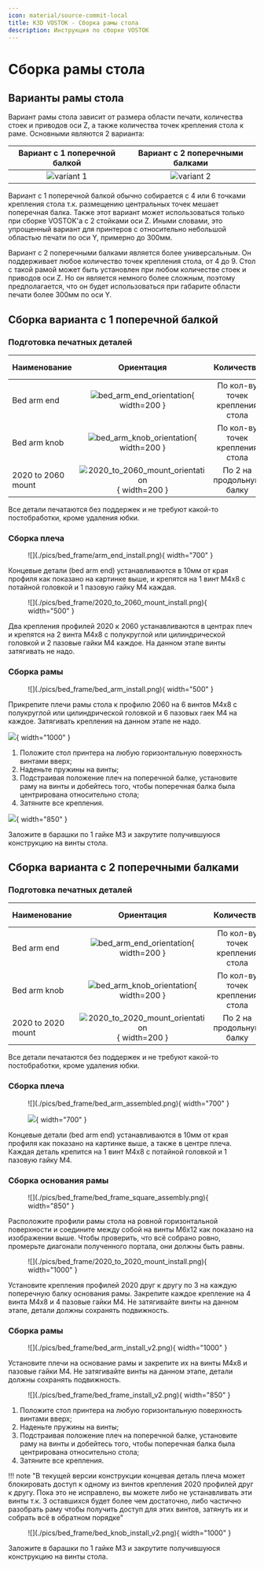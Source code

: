 ```yaml
---
icon: material/source-commit-local
title: K3D VOSTOK - Сборка рамы стола
description: Инструкция по сборке VOSTOK
---
```


# Сборка рамы стола

## Варианты рамы стола

Вариант рамы стола зависит от размера области печати, количества стоек и приводов оси Z, а также количества точек крепления стола к раме. Основными являются 2 варианта:

| Вариант с 1 поперечной балкой | Вариант с 2 поперечными балками |
| :---------------------------: | :-----------------------------: |
| ![variant 1](./pics/bed_frame/bed_frame_variant_1.png) | ![variant 2](./pics/bed_frame/bed_frame_variant_2.png) |

Вариант с 1 поперечной балкой обычно собирается с 4 или 6 точками крепления стола т.к. размещению центральных точек мешает поперечная балка. Также этот вариант может использоваться только при сборке VOSTOK'а с 2 стойками оси Z. Иными словами, это упрощенный вариант для принтеров с относительно небольшой областью печати по оси Y, примерно до 300мм.

Вариант с 2 поперечными балками является более универсальным. Он поддерживает любое количество точек крепления стола, от 4 до 9. Стол с такой рамой может быть установлен при любом количестве стоек и приводов оси Z. Но он является немного более сложным, поэтому предполагается, что он будет использоваться при габарите области печати более 300мм по оси Y.

## Сборка варианта с 1 поперечной балкой

### Подготовка печатных деталей

| Наименование | Ориентация | Количество | Предпочтительный материал |
|:------------ |:------:|:------:|:-----:|
| Bed arm end | ![bed_arm_end_orientation](./pics/bed_frame/bed_arm_end_orientation.png){ width=200 } | По кол-ву точек крепления стола | Любой жёсткий с термостойкостью выше 80°C |
| Bed arm knob | ![bed_arm_knob_orientation](./pics/bed_frame/bed_knob_orientation.png){ width=200 } | По кол-ву точек крепления стола | Любой жёсткий с термостойкостью выше 80°C |
| 2020 to 2060 mount | ![2020_to_2060_mount_orientation](./pics/bed_frame/2020_to_2060_mount_orientation.png){ width=200 } | По 2 на продольную балку | Любой жёсткий, кроме `PLA` |

Все детали печатаются без поддержек и не требуют какой-то постобработки, кроме удаления юбки.

### Сборка плеча

<figure markdown>
  ![](./pics/bed_frame/arm_end_install.png){ width="700" }
</figure>

Концевые детали (bed arm end) устанавливаются в 10мм от края профиля как показано на картинке выше, и крепятся на 1 винт М4х8 с потайной головкой и 1 пазовую гайку М4 каждая.

<figure markdown>
  ![](./pics/bed_frame/2020_to_2060_mount_install.png){ width="500" }
</figure>

Два крепления профилей 2020 к 2060 устанавливаются в центрах плеч и крепятся на 2 винта М4х8 с полукруглой или цилиндрической головкой и 2 пазовые гайки М4 каждое. На данном этапе винты затягивать не надо.

### Сборка рамы

<figure markdown>
  ![](./pics/bed_frame/bed_arm_install.png){ width="500" }
</figure>

Прикрепите плечи рамы стола к профилю 2060 на 6 винтов М4х8 с полукруглой или цилиндрической головкой и 6 пазовых гаек М4 на каждое. Затягивать крепления на данном этапе не надо.

![](./pics/bed_frame/bed_frame_install.png){ width="1000" }

1. Положите стол принтера на любую горизонтальную поверхность винтами вверх;
2. Наденьте пружины на винты;
3. Подстраивая положение плеч на поперечной балке, установите раму на винты и добейтесь того, чтобы поперечная балка была центрирована относительно стола;
4. Затяните все крепления.

![](./pics/bed_frame/bed_knob_install.png){ width="850" }

Заложите в барашки по 1 гайке М3 и закрутите получившуюся конструкцию на винты стола.

## Сборка варианта с 2 поперечными балками

### Подготовка печатных деталей

| Наименование | Ориентация | Количество | Предпочтительный материал |
|:------------ |:------:|:------:|:-----:|
| Bed arm end | ![bed_arm_end_orientation](./pics/bed_frame/bed_arm_end_orientation.png){ width=200 } | По кол-ву точек крепления стола | Любой жёсткий с термостойкостью выше 80°C |
| Bed arm knob | ![bed_arm_knob_orientation](./pics/bed_frame/bed_knob_orientation.png){ width=200 } | По кол-ву точек крепления стола | Любой жёсткий с термостойкостью выше 80°C |
| 2020 to 2020 mount | ![2020_to_2020_mount_orientation](./pics/bed_frame/2020_to_2020_mount_orientation.png){ width=200 } | По 2 на продольную балку | Любой жёсткий, кроме `PLA` |

Все детали печатаются без поддержек и не требуют какой-то постобработки, кроме удаления юбки.

### Сборка плеча

<figure markdown>
  ![](./pics/bed_frame/bed_arm_assembled.png){ width="700" }

  ![](./pics/bed_frame/arm_end_install.png){ width="700" }
</figure>

Концевые детали (bed arm end) устанавливаются в 10мм от края профиля как показано на картинке выше, а также в центре плеча. Каждая деталь крепится на 1 винт М4х8 с потайной головкой и 1 пазовую гайку М4.

### Сборка основания рамы

<figure markdown>
  ![](./pics/bed_frame/bed_frame_square_assembly.png){ width="850" }
</figure>

Расположите профили рамы стола на ровной горизонтальной поверхности и соедините между собой на винты М6х12 как показано на изображении выше. Чтобы проверить, что всё собрано ровно, промерьте диагонали полученного портала, они должны быть равны.

<figure markdown>
  ![](./pics/bed_frame/2020_to_2020_mount_install.png){ width="1000" }
</figure>

Установите крепления профилей 2020 друг к другу по 3 на каждую поперечную балку основания рамы. Закрепите каждое крепление на 4 винта М4х8 и 4 пазовые гайки М4. Не затягивайте винты на данном этапе, детали должны сохранять подвижность.

### Сборка рамы

<figure markdown>
  ![](./pics/bed_frame/bed_arm_install_v2.png){ width="1000" }
</figure>

Установите плечи на основание рамы и закрепите их на винты М4х8 и пазовые гайки М4. Не затягивайте винты на данном этапе, детали должны сохранять подвижность.

<figure markdown>
  ![](./pics/bed_frame/bed_frame_install_v2.png){ width="850" }
</figure>

1. Положите стол принтера на любую горизонтальную поверхность винтами вверх;
2. Наденьте пружины на винты;
3. Подстраивая положение плеч на поперечной балке, установите раму на винты и добейтесь того, чтобы поперечная балка была центрирована относительно стола;
4. Затяните все крепления.

!!! note "В текущей версии конструкции концевая деталь плеча может блокировать доступ к одному из винтов крепления 2020 профилей друг к другу. Пока это не исправлено, вы можете либо не устанавливать эти винты т.к. 3 оставшихся будет более чем достаточно, либо частично разобрать раму чтобы получить доступ для этих винтов, затянуть их и собрать всё в обратном порядке"

<figure markdown>
  ![](./pics/bed_frame/bed_knob_install_v2.png){ width="1000" }
</figure>

Заложите в барашки по 1 гайке М3 и закрутите получившуюся конструкцию на винты стола.
